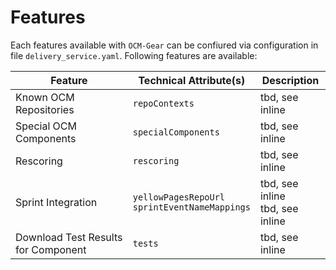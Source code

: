 # Features

Each features available with `OCM-Gear` can be confiured via configuration in file `delivery_service.yaml`.
Following features are available:

| Feature | Technical Attribute(s) | Description |
| --- | --- | --- |
| Known OCM Repositories | `repoContexts` | tbd, see inline |
| Special OCM Components | `specialComponents` | tbd, see inline |
| Rescoring | `rescoring` | tbd, see inline |
| Sprint Integration | `yellowPagesRepoUrl` <br/> `sprintEventNameMappings` | tbd, see inline <br/> tbd, see inline
| Download Test Results for Component | `tests` | tbd, see inline |
